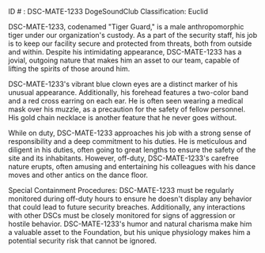 ID # : DSC-MATE-1233
DogeSoundClub Classification: Euclid

DSC-MATE-1233, codenamed "Tiger Guard," is a male anthropomorphic tiger under our organization's custody. As a part of the security staff, his job is to keep our facility secure and protected from threats, both from outside and within. Despite his intimidating appearance, DSC-MATE-1233 has a jovial, outgoing nature that makes him an asset to our team, capable of lifting the spirits of those around him.

DSC-MATE-1233's vibrant blue clown eyes are a distinct marker of his unusual appearance. Additionally, his forehead features a two-color band and a red cross earring on each ear. He is often seen wearing a medical mask over his muzzle, as a precaution for the safety of fellow personnel. His gold chain necklace is another feature that he never goes without.

While on duty, DSC-MATE-1233 approaches his job with a strong sense of responsibility and a deep commitment to his duties. He is meticulous and diligent in his duties, often going to great lengths to ensure the safety of the site and its inhabitants. However, off-duty, DSC-MATE-1233's carefree nature erupts, often amusing and entertaining his colleagues with his dance moves and other antics on the dance floor.

Special Containment Procedures: DSC-MATE-1233 must be regularly monitored during off-duty hours to ensure he doesn't display any behavior that could lead to future security breaches. Additionally, any interactions with other DSCs must be closely monitored for signs of aggression or hostile behavior. DSC-MATE-1233's humor and natural charisma make him a valuable asset to the Foundation, but his unique physiology makes him a potential security risk that cannot be ignored.